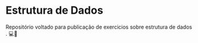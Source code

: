 # Estrutura de Dados
Repositório voltado para publicação de exercicios sobre estrutura de dados . :computer::anger:
